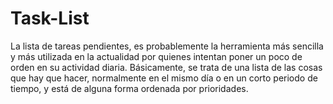 # Task-List

La lista de tareas pendientes, es probablemente la herramienta más sencilla y más utilizada en la actualidad por quienes intentan poner un poco de orden en su actividad diaria. Básicamente, se trata de una lista de las cosas que hay que hacer, normalmente en el mismo día o en un corto periodo de tiempo, y está de alguna forma ordenada por prioridades.

